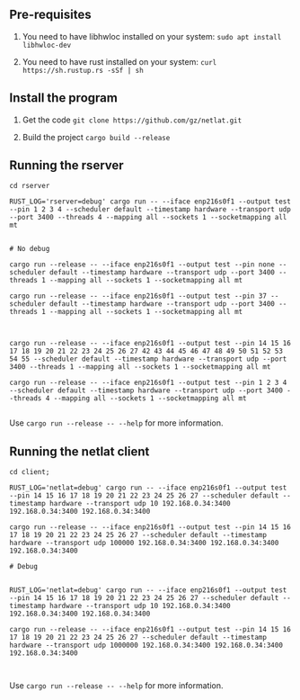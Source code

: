 ## Pre-requisites

1. You need to have libhwloc installed on your system: 
`sudo apt install libhwloc-dev`

2. You need to have rust installed on your system:
`curl https://sh.rustup.rs -sSf | sh`

## Install the program

1. Get the code
`git clone https://github.com/gz/netlat.git`

2. Build the project
`cargo build --release`

## Running the rserver


```
cd rserver

RUST_LOG='rserver=debug' cargo run -- --iface enp216s0f1 --output test --pin 1 2 3 4 --scheduler default --timestamp hardware --transport udp --port 3400 --threads 4 --mapping all --sockets 1 --socketmapping all mt


# No debug

cargo run --release -- --iface enp216s0f1 --output test --pin none --scheduler default --timestamp hardware --transport udp --port 3400 --threads 1 --mapping all --sockets 1 --socketmapping all mt

cargo run --release -- --iface enp216s0f1 --output test --pin 37 --scheduler default --timestamp hardware --transport udp --port 3400 --threads 1 --mapping all --sockets 1 --socketmapping all mt



cargo run --release -- --iface enp216s0f1 --output test --pin 14 15 16 17 18 19 20 21 22 23 24 25 26 27 42 43 44 45 46 47 48 49 50 51 52 53 54 55 --scheduler default --timestamp hardware --transport udp --port 3400 --threads 1 --mapping all --sockets 1 --socketmapping all mt

cargo run --release -- --iface enp216s0f1 --output test --pin 1 2 3 4 --scheduler default --timestamp hardware --transport udp --port 3400 --threads 4 --mapping all --sockets 1 --socketmapping all mt


```

Use `cargo run --release -- --help` for more information.

## Running the netlat client

```
cd client;

RUST_LOG='netlat=debug' cargo run -- --iface enp216s0f1 --output test --pin 14 15 16 17 18 19 20 21 22 23 24 25 26 27 --scheduler default --timestamp hardware --transport udp 10 192.168.0.34:3400 192.168.0.34:3400 192.168.0.34:3400

cargo run --release -- --iface enp216s0f1 --output test --pin 14 15 16 17 18 19 20 21 22 23 24 25 26 27 --scheduler default --timestamp hardware --transport udp 100000 192.168.0.34:3400 192.168.0.34:3400 192.168.0.34:3400

# Debug


RUST_LOG='netlat=debug' cargo run -- --iface enp216s0f1 --output test --pin 14 15 16 17 18 19 20 21 22 23 24 25 26 27 --scheduler default --timestamp hardware --transport udp 10 192.168.0.34:3400 192.168.0.34:3400 192.168.0.34:3400

cargo run --release -- --iface enp216s0f1 --output test --pin 14 15 16 17 18 19 20 21 22 23 24 25 26 27 --scheduler default --timestamp hardware --transport udp 1000000 192.168.0.34:3400 192.168.0.34:3400 192.168.0.34:3400



```

Use `cargo run --release -- --help` for more information.
